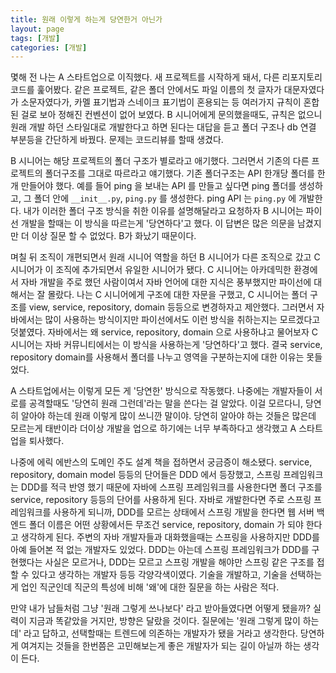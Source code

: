 ```yaml
---
title: 원래 이렇게 하는게 당연한거 아닌가
layout: page
tags: [개발]
categories: [개발]
---
```


몇해 전 나는 A 스타트업으로 이직했다. 새 프로젝트를 시작하게 돼서, 다른 리포지토리 코드를 훑어봤다. 같은 프로젝트, 같은 폴더 안에서도 파일 이름의 첫 글자가 대문자였다가 소문자였다가, 카멜 표기법과 스네이크 표기법이 혼용되는 등 여러가지 규칙이 혼합된 걸로 보아 정해진 컨벤션이 없어 보였다. B 시니어에게 문의했을때도, 규칙은 없으니 원래 개발 하던 스타일대로 개발한다고 하면 된다는 대답을 듣고 폴더 구조나 db 연결 부분등을 간단하게 바꿨다. 문제는 코드리뷰를 할때 생겼다.

B 시니어는 해당 프로젝트의 폴더 구조가 별로라고 애기했다. 그러면서 기존의 다른 프로젝트의 폴더구조를 그대로 따르라고 얘기했다. 기존 폴더구조는 API 한개당 폴더를 한개 만들어야 했다. 예를 들어 ping 을 보내는 API 를 만들고 싶다면 ping 폴더를 생성하고, 그 폴더 안에 `__init__.py`, `ping.py` 를 생성한다. ping API 는 `ping.py` 에 개발한다. 내가 이러한 폴더 구조 방식을 취한 이유를 설명해달라고 요청하자 B 시니어는 파이선 개발을 할때는 이 방식을 따르는게 '당연하다'고 했다. 이 답변은 많은 의문을 남겼지만 더 이상 질문 할 수 없었다. B가 화났기 때문이다. 

며칠 뒤 조직이 개편되면서 원래 시니어 역할을 하던 B 시니어가 다른 조직으로 갔고 C시니어가 이 조직에 추가되면서 유일한 시니어가 됐다. C 시니어는 아카데믹한 환경에서 자바 개발을 주로 했던 사람이여서 자바 언어에 대한 지식은 풍부했지만 파이선에 대해서는 잘 몰랐다. 나는 C 시니어에게 구조에 대한 자문을 구했고, C 시니어는 폴더 구조를 view, service, repository, domain 등등으로 변경하자고 제안했다. 그러면서 자바에서는 많이 사용하는 방식이지만 파이선에서도 이런 방식을 취하는지는 모르겠다고 덧붙였다. 자바에서는 왜 service, repository, domain 으로 사용하냐고 물어보자 C 시니어는 자바 커뮤니티에서는 이 방식을 사용하는게 '당연하다'고 했다. 결국 service, repository domain를 사용해서 폴더를 나누고 영역을 구분하는지에 대한 이유는 못들었다. 

A 스타트업에서는 이렇게 모든 게 '당연한' 방식으로 작동했다. 나중에는 개발자들이 서로를 공격할때도 '당연히 원래 그런데'라는 말을 쓴다는 걸 알았다. 이걸 모르다니, 당연히 알아야 하는데 원래 이렇게 많이 쓰니깐 말이야. 당연히 알아야 하는 것들은 많은데 모르는게 태반이라 더이상 개발을 업으로 하기에는 너무 부족하다고 생각했고 A 스타트업을 퇴사했다.

나중에 에릭 에반스의 도메인 주도 설계 책을 접하면서 궁금증이 해소됐다. service, repository, domain model 등등의 단어들은 DDD 에서 등장했고, 스프링 프레임워크는 DDD를 적극 반영 했기 때문에 자바에 스프링 프레임워크를 사용한다면 폴더 구조를 service, repository 등등의 단어를 사용하게 된다. 자바로 개발한다면 주로 스프링 프레임워크를 사용하게 되니까,  DDD를 모르는 상태에서 스프링 개발을 한다면 웹 서버 백엔드 폴더 이름은 어떤 상황에서든 무조건 service, repository, domain 가 되야 한다고 생각하게 된다. 주변의 자바 개발자들과 대화했을때는 스프링을 사용하지만 DDD를 아예 들어본 적 없는 개발자도 있었다. DDD는 아는데 스프링 프레임워크가 DDD를 구현했다는 사실은 모르거나, DDD는 모르고 스프링 개발을 해야만 스프링 같은 구조를 접할 수 있다고 생각하는 개발자 등등 각양각색이였다. 기술을 개발하고, 기술을 선택하는 게 업인 직군인데 직군의 특성에 비해 '왜'에 대한 질문을 하는 사람은 적다.

만약 내가 남들처럼 그냥 '원래 그렇게 쓰나보다' 라고 받아들였다면 어떻게 됐을까? 실력이 지금과 똑같았을 거지만, 방향은 달랐을 것이다. 질문에는 '원래 그렇게 많이 하는데' 라고 답하고, 선택할때는 트렌드에 의존하는 개발자가 됐을 거라고 생각한다. 당연하게 여겨지는 것들을 한번쯤은 고민해보는게 좋은 개발자가 되는 길이 아닐까 하는 생각이 든다.

